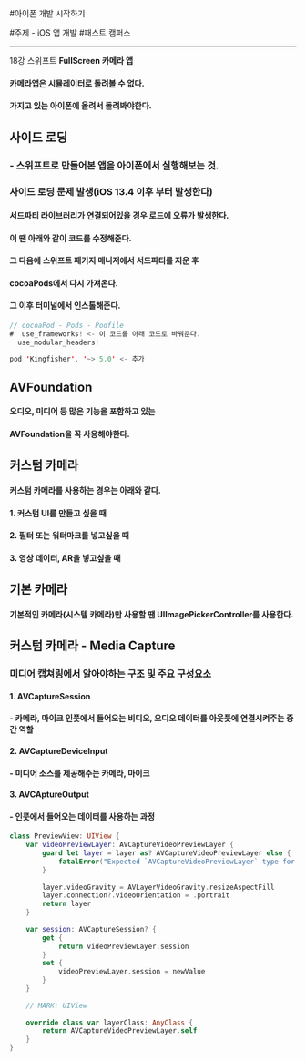 #아이폰 개발 시작하기

#주제 - iOS 앱 개발 #패스트 캠퍼스 

---
 
18강 스위프트 __FullScreen 카메라 앱__
#### 카메라앱은 시뮬레이터로 돌려볼 수 없다.
#### 가지고 있는 아이폰에 올려서 돌려봐야한다.

## 사이드 로딩
### - 스위프트로 만들어본 앱을 아이폰에서 실행해보는 것.

### 사이드 로딩 문제 발생(iOS 13.4 이후 부터 발생한다)
#### 서드파티 라이브러리가 연결되어있을 경우 로드에 오류가 발생한다.
#### 이 땐 아래와 같이 코드를 수정해준다.
#### 그 다음에 스위프트 패키지 매니저에서 서드파티를 지운 후
#### cocoaPods에서 다시 가져온다.
#### 그 이후 터미널에서 인스톨해준다.
```Swift
// cocoaPod - Pods - Podfile
#  use_frameworks! <- 이 코드를 아래 코드로 바꿔준다.
  use_modular_headers!

pod 'Kingfisher', '~> 5.0' <- 추가
```

## AVFoundation
#### 오디오, 미디어 등 많은 기능을 포함하고 있는
#### AVFoundation을 꼭 사용해야한다.


## 커스텀 카메라
#### 커스텀 카메라를 사용하는 경우는 아래와 같다.
#### 1. 커스텀 UI를 만들고 싶을 때
#### 2. 필터 또는 워터마크를 넣고싶을 때
#### 3. 영상 데이터, AR을 넣고싶을 때


## 기본 카메라
#### 기본적인 카메라(시스템 카메라)만 사용할 땐 UIImagePickerController를 사용한다.


## 커스텀 카메라 - Media Capture
### 미디어 캡쳐링에서 알아야하는 구조 및 주요 구성요소
#### 1. AVCaptureSession
#### - 카메라, 마이크 인풋에서 들어오는 비디오, 오디오 데이터를 아웃풋에 연결시켜주는 중간 역할

#### 2. AVCaptureDeviceInput
#### - 미디어 소스를 제공해주는 카메라, 마이크

#### 3. AVCAptureOutput
#### - 인풋에서 들어오는 데이터를 사용하는 과정

```Swift
class PreviewView: UIView {
    var videoPreviewLayer: AVCaptureVideoPreviewLayer {
        guard let layer = layer as? AVCaptureVideoPreviewLayer else {
            fatalError("Expected `AVCaptureVideoPreviewLayer` type for layer. Check PreviewView.layerClass implementation.")
        }
        
        layer.videoGravity = AVLayerVideoGravity.resizeAspectFill
        layer.connection?.videoOrientation = .portrait
        return layer
    }
    
    var session: AVCaptureSession? {
        get {
            return videoPreviewLayer.session
        }
        set {
            videoPreviewLayer.session = newValue
        }
    }
    
    // MARK: UIView
    
    override class var layerClass: AnyClass {
        return AVCaptureVideoPreviewLayer.self
    }
}

```